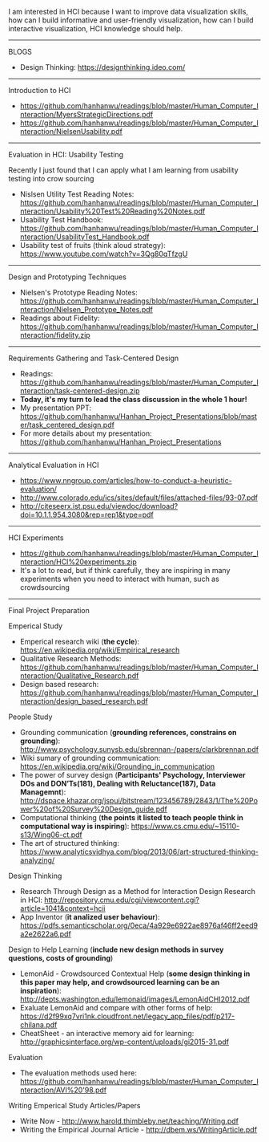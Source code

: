 I am interested in HCI because I want to improve data visualization skills, how can I build informative and user-friendly visualization, how can I build interactive visualization, HCI knowledge should help. 


*****************************************

BLOGS

* Design Thinking: https://designthinking.ideo.com/


*****************************************

Introduction to HCI

* https://github.com/hanhanwu/readings/blob/master/Human_Computer_Interaction/MyersStrategicDirections.pdf
* https://github.com/hanhanwu/readings/blob/master/Human_Computer_Interaction/NielsenUsability.pdf


*****************************************

Evaluation in HCI: Usability Testing

Recently I just found that I can apply what I am learning from usability testing into crow sourcing

* Nislsen Utility Test Reading Notes: https://github.com/hanhanwu/readings/blob/master/Human_Computer_Interaction/Usability%20Test%20Reading%20Notes.pdf
* Usability Test Handbook: https://github.com/hanhanwu/readings/blob/master/Human_Computer_Interaction/UsabilityTest_Handbook.pdf
* Usability test of fruits (think aloud strategy): https://www.youtube.com/watch?v=3Qg80qTfzgU


*****************************************

Design and Prototyping Techniques

* Nielsen's Prototype Reading Notes: https://github.com/hanhanwu/readings/blob/master/Human_Computer_Interaction/Nielsen_Prototype_Notes.pdf
* Readings about Fidelity: https://github.com/hanhanwu/readings/blob/master/Human_Computer_Interaction/fidelity.zip


*****************************************

Requirements Gathering and Task-Centered Design

* Readings: https://github.com/hanhanwu/readings/blob/master/Human_Computer_Interaction/task-centered-design.zip
* <b>Today, it's my turn to lead the class discussion in the whole 1 hour!</b>
* My presentation PPT: https://github.com/hanhanwu/Hanhan_Project_Presentations/blob/master/task_centered_design.pdf
* For more details about my presentation: https://github.com/hanhanwu/Hanhan_Project_Presentations


*****************************************

Analytical Evaluation in HCI

* https://www.nngroup.com/articles/how-to-conduct-a-heuristic-evaluation/
* http://www.colorado.edu/ics/sites/default/files/attached-files/93-07.pdf
* http://citeseerx.ist.psu.edu/viewdoc/download?doi=10.1.1.954.3080&rep=rep1&type=pdf


*****************************************

HCI Experiments

* https://github.com/hanhanwu/readings/blob/master/Human_Computer_Interaction/HCI%20experiments.zip
* It's a lot to read, but if think carefully, they are inspiring in many experiments when you need to interact with human, such as crowdsourcing


*****************************************

Final Project Preparation

Emperical Study
* Emperical research wiki (<b>the cycle</b>): https://en.wikipedia.org/wiki/Empirical_research
* Qualitative Research Methods: https://github.com/hanhanwu/readings/blob/master/Human_Computer_Interaction/Qualitative_Research.pdf
* Design based research: https://github.com/hanhanwu/readings/blob/master/Human_Computer_Interaction/design_based_research.pdf

People Study
* Grounding communication (<b>grounding references, constrains on grounding</b>): http://www.psychology.sunysb.edu/sbrennan-/papers/clarkbrennan.pdf
* Wiki sumary of grounding communication: https://en.wikipedia.org/wiki/Grounding_in_communication
* The power of survey design (<b>Participants' Psychology, Interviewer DOs and DON’Ts(181), Dealing with Reluctance(187), Data Managemnt</b>): http://dspace.khazar.org/jspui/bitstream/123456789/2843/1/The%20Power%20of%20Survey%20Design_guide.pdf
* Computational thinking (<b>the points it listed to teach people think in computational way is inspiring</b>): https://www.cs.cmu.edu/~15110-s13/Wing06-ct.pdf
* The art of structured thinking: https://www.analyticsvidhya.com/blog/2013/06/art-structured-thinking-analyzing/

Design Thinking
* Research Through Design as a Method for Interaction Design Research in HCI: http://repository.cmu.edu/cgi/viewcontent.cgi?article=1041&context=hcii
* App Inventor (<b>it analized user behaviour</b>): https://pdfs.semanticscholar.org/0eca/4a929e6922ae8976af46ff2eed9a2e2622a6.pdf

Design to Help Learning (<b>include new design methods in survey questions, costs of grounding</b>)
* LemonAid - Crowdsourced Contextual Help (<b>some design thinking in this paper may help, and crowdsourced learning can be an inspiration</b>): http://depts.washington.edu/lemonaid/images/LemonAidCHI2012.pdf
* Exaluate LemonAid and compare with other forms of help: https://d2f99xq7vri1nk.cloudfront.net/legacy_app_files/pdf/p217-chilana.pdf
* CheatSheet - an interactive memory aid for learning: http://graphicsinterface.org/wp-content/uploads/gi2015-31.pdf

Evaluation
* The evaluation methods used here: https://github.com/hanhanwu/readings/blob/master/Human_Computer_Interaction/AVI%20'98.pdf

Writing Emperical Study Articles/Papers
* Write Now - http://www.harold.thimbleby.net/teaching/Writing.pdf
* Writing the Empirical Journal Article - http://dbem.ws/WritingArticle.pdf
